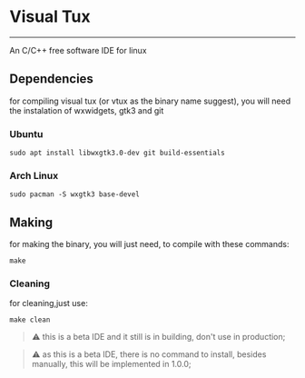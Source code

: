 # Visual Tux
***
An C/C++ free software IDE for linux 

## Dependencies
for compiling visual tux (or vtux as the binary name suggest), you will need the instalation of wxwidgets, gtk3 and git

### Ubuntu
```
sudo apt install libwxgtk3.0-dev git build-essentials
```
### Arch Linux
```
sudo pacman -S wxgtk3 base-devel
```
## Making
for making the binary, you will just need, to compile with these commands:
```
make
```
### Cleaning
for cleaning,just use:
```
make clean
```

> :warning: this is a beta IDE and it still is in building, don't use in production;

> :warning: as this is a beta IDE, there is no command to install, besides manually, this will be implemented in 1.0.0;
